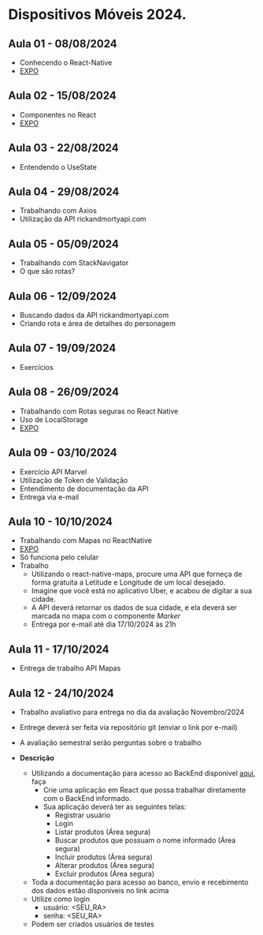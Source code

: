 # Dispositivos Móveis 2024.

## Aula 01 - 08/08/2024
- Conhecendo o React-Native
- [EXPO](https://snack.expo.dev/@rodescobar/d8da05)

## Aula 02 - 15/08/2024
- Componentes no React
- [EXPO](https://snack.expo.dev/@rodescobar/8d675c)

## Aula 03 - 22/08/2024
- Entendendo o UseState

## Aula 04 - 29/08/2024
- Trabalhando com Axios
- Utilização da API rickandmortyapi.com

## Aula 05 - 05/09/2024
- Trabalhando com StackNavigator
- O que são rotas?

## Aula 06 - 12/09/2024
- Buscando dados da API rickandmortyapi.com
- Criando rota e área de detalhes do personagem

## Aula 07 - 19/09/2024
- Exercícios

## Aula 08 - 26/09/2024
- Trabalhando com Rotas seguras no React Native
- Uso de LocalStorage
- [EXPO](https://snack.expo.dev/@rodescobar/c1ccf4)

## Aula 09 - 03/10/2024
- Exercício API Marvel
- Utilização de Token de Validação
- Entendimento de documentação da API
- Entrega via e-mail

## Aula 10 - 10/10/2024
- Trabalhando com Mapas no ReactNative
- [EXPO](https://snack.expo.dev/@rodescobar/mapas)
- Só funciona pelo celular
- Trabalho
    - Utilizando o react-native-maps, procure uma API que forneça de forma gratuita a Letitude e Longitude de um local desejado.
    - Imagine que você está no aplicativo Uber, e acabou de digitar a sua cidade.
    - A API deverá retornar os dados de sua cidade, e ela deverá ser marcada no mapa com o componente *Marker*
    - Entrega por e-mail até dia 17/10/2024 às 21h

## Aula 11 - 17/10/2024
- Entrega de trabalho API Mapas

## Aula 12 - 24/10/2024
- Trabalho avaliativo para entrega no dia da avaliação Novembro/2024
- Entrege deverá ser feita via repositório git (enviar o link por e-mail)
- A avaliação semestral serão perguntas sobre o trabalho

- **Descrição**
  - Utilizando a documentação para acesso ao BackEnd disponivel [aqui](https://github.com/rodescobar/backendAula), faça
    - Crie uma aplicação em React que possa trabalhar diretamente com o BackEnd informado.
    - Sua aplicação deverá ter as seguintes telas:
      - Registrar usuário
      - Login
      - Listar produtos (Área segura)
      - Buscar produtos que possuam o nome informado (Área segura)
      - Incluir produtos (Área segura)
      - Alterar produtos (Área segura)
      - Excluir produtos (Área segura)
  - Toda a documentação para acesso ao banco, envio e recebimento dos dados estão disponíveis no link acima
  - Utilize como login 
    - usuário: <SEU_RA>
    - senha: <SEU_RA>
  - Podem ser criados usuários de testes

